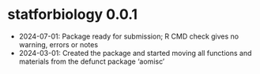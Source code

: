 # statforbiology 0.0.1

* 2024-07-01: Package ready for submission; R CMD check gives no warning, errors or notes
* 2024-03-01: Created the package and started moving all functions and materials from the defunct package ‘aomisc’
